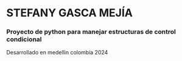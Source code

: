 # STEFANY GASCA MEJÍA
### Proyecto de python para manejar estructuras de control condicional
Desarrollado en medellin colombia 2024
